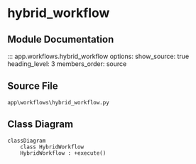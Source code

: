 # hybrid_workflow

## Module Documentation

::: app.workflows.hybrid_workflow
    options:
        show_source: true
        heading_level: 3
        members_order: source

## Source File

`app\workflows\hybrid_workflow.py`

## Class Diagram

```mermaid
classDiagram
    class HybridWorkflow
    HybridWorkflow : +execute()
```
